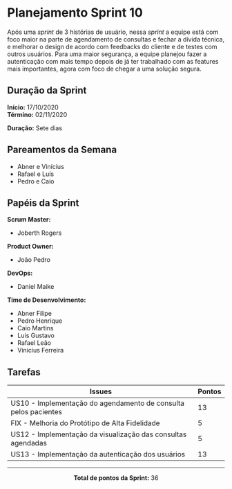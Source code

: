 # Planejamento Sprint 10

<p style="text-align: justify:">
    Após uma <i>sprint</i> de 3 histórias de usuário, nessa <i>sprint</i> a equipe está com foco maior na parte de agendamento de consultas e fechar a dívida técnica, e melhorar o design de acordo com feedbacks do cliente e de testes com outros usuários. Para uma maior segurança, a equipe planejou fazer a autenticação com mais tempo depois de já ter trabalhado com as features mais importantes, agora com foco de chegar a uma solução segura.
</p>

## Duração da Sprint

**Início:** 17/10/2020</br>
**Término:** 02/11/2020

**Duração:** Sete dias

## Pareamentos da Semana

- Abner e Vinícius
- Rafael e Luís
- Pedro e Caio

## Papéis da Sprint

**Scrum Master:** 

- Joberth Rogers

**Product Owner:**

- João Pedro

**DevOps:**

- Daniel Maike

**Time de Desenvolvimento:**

- Abner Filipe
- Pedro Henrique
- Caio Martins
- Luis Gustavo
- Rafael Leão
- Vinicius Ferreira


## Tarefas

| Issues | Pontos |
| ------ | ------ |
| US10 - Implementação do agendamento de consulta pelos pacientes | 13 |
| FIX - Melhoria do Protótipo de Alta Fidelidade | 5 |
| US12 - Implementação da visualização das consultas agendadas | 5 |
| US13 - Implementação da autenticação dos usuários | 13 |

<hr>

<p style="text-align: center;">
    <span style="font-weight: bold;">Total de pontos da Sprint:</span> 36
</p>